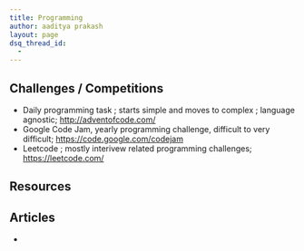 ```yaml
---
title: Programming
author: aaditya prakash
layout: page
dsq_thread_id:
  - 
---
```


## Challenges / Competitions
 * Daily programming task ; starts simple and moves to complex ; language agnostic; http://adventofcode.com/
 * Google Code Jam, yearly programming challenge, difficult to very difficult; https://code.google.com/codejam
 * Leetcode ; mostly interivew related programming challenges; https://leetcode.com/

## Resources

## Articles 
 * 
